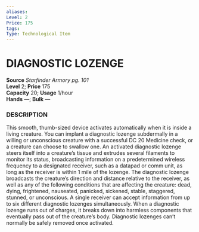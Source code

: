 ```yaml
---
aliases: 
Level: 2
Price: 175
tags: 
Type: Technological Item
---
```


# DIAGNOSTIC LOZENGE

**Source** _Starfinder Armory pg. 101_  
**Level** 2; **Price** 175  
**Capacity** 20; **Usage** 1/hour  
**Hands** —; **Bulk** —

### DESCRIPTION

This smooth, thumb-sized device activates automatically when it is inside a living creature. You can implant a diagnostic lozenge subdermally in a willing or unconscious creature with a successful DC 20 Medicine check, or a creature can choose to swallow one. An activated diagnostic lozenge steers itself into a creature’s tissue and extrudes several filaments to monitor its status, broadcasting information on a predetermined wireless frequency to a designated receiver, such as a datapad or comm unit, as long as the receiver is within 1 mile of the lozenge. The diagnostic lozenge broadcasts the creature’s direction and distance relative to the receiver, as well as any of the following conditions that are affecting the creature: dead, dying, frightened, nauseated, panicked, sickened, stable, staggered, stunned, or unconscious. A single receiver can accept information from up to six different diagnostic lozenges simultaneously. When a diagnostic lozenge runs out of charges, it breaks down into harmless components that eventually pass out of the creature’s body. Diagnostic lozenges can’t normally be safely removed once activated.